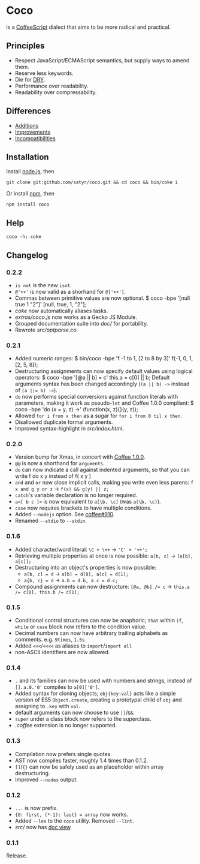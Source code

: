 # Coco
is a [CoffeeScript](http://coffeescript.org) dialect that aims to be more radical and practical.

## Principles
- Respect JavaScript/ECMAScript semantics, but supply ways to amend them.
- Reserve less keywords.
- Die for [DRY](http://en.wikipedia.org/wiki/Don%27t_repeat_yourself).
- Performance over readability.
- Readability over compressability.

## Differences
- [Additions](https://github.com/satyr/coco/wiki/additions)
- [Improvements](https://github.com/satyr/coco/wiki/improvements)
- [Incompatibilities](https://github.com/satyr/coco/wiki/incompatibilities)

## Installation
Install [node.js](http://nodejs.org), then

    git clone git:github.com/satyr/coco.git && cd coco && bin/coke i

Or install [npm](https://github.com/isaacs/npm#readme), then

    npm install coco

## Help

    coco -h; coke

## Changelog

### 0.2.2
- `is not` is the new `isnt`.
- `@'++'` is now valid as a shorhand for `@['++']`.
- Commas between primitive values are now optional.
      $ coco -bpe '[null true 1 "2"]'
      [null, true, 1, "2"];
- _coke_ now automatically aliases tasks.
- _extras/coco.js_ now works as a Gecko JS Module.
- Grouped documentation suite into _doc/_ for portability.
- Rewrote _src/optparse.co_.

### 0.2.1
- Added numeric ranges:
      $ bin/coco -bpe 'f -1 to 1, [2 to 8 by 3]'
      f(-1, 0, 1, [2, 5, 8]);
- Destructuring assignments can now specify default values using logical operators:
      $ coco -bpe '[@a || b] = c'
      this.a = c[0] || b;
  Default arguments syntax has been changed accordingly (`(a || b) ->` instead of `(a ||= b) ->`).
- `do` now performs special conversions against function literals with parameters, making it work as pseudo-`let` and Coffee 1.0.0 compliant:
      $ coco -bpe 'do (x = y, z) ->'
      (function(x, z){}(y, z));
- Allowed `for i from x then` as a sugar for `for i from 0 til x then`.
- Disallowed duplicate formal arguments.
- Improved syntax-highlight in _src/index.html_.

### 0.2.0
- Version bump for Xmas, in concert with [Coffee 1.0.0](http://news.ycombinator.com/item?id=2037801).
- `@@` is now a shorthand for `arguments`.
- `do` can now indicate a call against indented arguments, so that you can write
      f do
        x
        y
  instead of
      f(
        x
        y
      )
- `and` and `or` now close implicit calls, making you write even less parens:
  `f x and g y or z` -> `f(x) && g(y) || z;`
- `catch`'s variable declaration is no longer required.
- `a<[ b c ]>` is now equivalent to `a[\b, \c]` (was `a(\b, \c)`).
- `case` now requires brackets to have multiple conditions.
- Added `--nodejs` option. See [coffee#910](https://github.com/jashkenas/coffee-script/issues/910).
- Renamed `--stdio` to `--stdin`.

### 0.1.6
- Added character/word literal:
  `\C + \++` -> `'C' + '++';`
- Retrieving multiple properties at once is now possible:
  `a[b, c]` -> `[a[b], a[c]];`
- Destructuring into an object's properties is now possible:
  - `a[b, c] = d` -> `a[b] = d[0], a[c] = d[1];`
  - `a{b, c} = d` -> `a.b = d.b, a.c = d.c;`
- Compound assignments can now destructure:
  `[@a, @b] /= c` -> `this.a /= c[0], this.b /= c[1];`

### 0.1.5
- Conditional control structures can now be anaphoric;
  `that` within `if`, `while` or `case` block now refers to the condition value.
- Decimal numbers can now have arbitrary trailing alphabets as comments.
  e.g. `9times`, `1.5s`
- Added `<<<`/`<<<<` as aliases to `import`/`import all`
- non-ASCII identifiers are now allowed.

### 0.1.4
- `.` and its families can now be used with numbers and strings, instead of `[]`.
  `a.0.'0'` compiles to `a[0]['0']`.
- Added syntax for cloning objects;
  `obj{key:val}` acts like a simple version of ES5 `Object.create`,
  creating a prototypal child of `obj` and assigning to `.key` with `val`.
- default arguments can now choose to use `||`/`&&`.
- `super` under a class block now refers to the superclass.
- _.coffee_ extension is no longer supported.

### 0.1.3
- Compilation now prefers single quotes.
- AST now compiles faster, roughly 1.4 times than 0.1.2.
- `[]`/`{}` can now be safely used as an placeholder within array destructuring.
- Improved `--nodes` output.

### 0.1.2
- `...` is now prefix.
- `{0: first, (*-1): last} = array` now works.
- Added `--lex` to the `coco` utility. Removed `--lint`.
- _src/_ now has [doc view](http://satyr.github.com/coco/src/).

### 0.1.1
Release.
